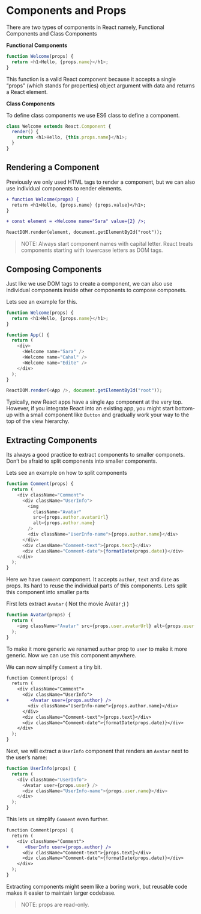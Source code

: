# Components and Props

There are two types of components in React namely, Functional Components and Class Components

**Functional Components**

```js
function Welcome(props) {
  return <h1>Hello, {props.name}</h1>;
}
```

This function is a valid React component because it accepts a single “props” (which stands for properties) object argument with data and returns a React element.

**Class Components**

To define class components we use ES6 class to define a component.

```js
class Welcome extends React.Component {
  render() {
    return <h1>Hello, {this.props.name}</h1>;
  }
}
```

## Rendering a Component

Previously we only used HTML tags to render a component, but we can also use individual components
to render elements.

```diff
+ function Welcome(props) {
  return <h1>Hello, {props.name} {props.value}</h1>;
}

+ const element = <Welcome name="Sara" value={2} />;

ReactDOM.render(element, document.getElementById("root"));
```

> NOTE: Always start component names with capital letter.
> React treats components starting with lowercase letters as DOM tags.

## Composing Components

Just like we use DOM tags to create a component, we can also use individual components inside other
components to compose componets.

Lets see an example for this.

```js
function Welcome(props) {
  return <h1>Hello, {props.name}</h1>;
}

function App() {
  return (
    <div>
      <Welcome name="Sara" />
      <Welcome name="Cahal" />
      <Welcome name="Edite" />
    </div>
  );
}

ReactDOM.render(<App />, document.getElementById("root"));
```

Typically, new React apps have a single `App` component at the very top. However, if you integrate React into an existing app, you might start bottom-up with a small component like `Button` and gradually work your way to the top of the view hierarchy.

## Extracting Components

Its always a good practice to extract components to smaller componets. Don’t be afraid to split components into smaller components.

Lets see an example on how to split components

```js
function Comment(props) {
  return (
    <div className="Comment">
      <div className="UserInfo">
        <img
          className="Avatar"
          src={props.author.avatarUrl}
          alt={props.author.name}
        />
        <div className="UserInfo-name">{props.author.name}</div>
      </div>
      <div className="Comment-text">{props.text}</div>
      <div className="Comment-date">{formatDate(props.date)}</div>
    </div>
  );
}
```

Here we have `Comment` component. It accepts `author`, `text` and `date` as props. Its hard to reuse the individual parts of this components. Lets split this component into smaller parts

First lets extract `Avatar` ( Not the movie Avatar ;) )

```js
function Avatar(props) {
  return (
    <img className="Avatar" src={props.user.avatarUrl} alt={props.user.name} />
  );
}
```

To make it more generic we renamed `author` prop to `user` to make it more generic. Now we can use this component anywhere.

We can now simplify `Comment` a tiny bit.

```diff
function Comment(props) {
  return (
    <div className="Comment">
      <div className="UserInfo">
+        <Avatar user={props.author} />
        <div className="UserInfo-name">{props.author.name}</div>
      </div>
      <div className="Comment-text">{props.text}</div>
      <div className="Comment-date">{formatDate(props.date)}</div>
    </div>
  );
}
```

Next, we will extract a `UserInfo` component that renders an `Avatar` next to the user’s name:

```js
function UserInfo(props) {
  return (
    <div className="UserInfo">
      <Avatar user={props.user} />
      <div className="UserInfo-name">{props.user.name}</div>
    </div>
  );
}
```

This lets us simplify `Comment` even further.

```diff
function Comment(props) {
  return (
    <div className="Comment">
+      <UserInfo user={props.author} />
      <div className="Comment-text">{props.text}</div>
      <div className="Comment-date">{formatDate(props.date)}</div>
    </div>
  );
}
```

Extracting components might seem like a boring work, but reusable code makes it easier to maintain
larger codebase.

> NOTE: props are read-only.
